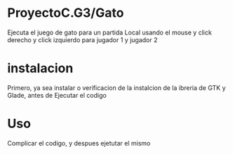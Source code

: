 # ProyectoC.G3/Gato

Ejecuta el juego de gato para un partida Local usando el mouse y click derecho y click izquierdo para jugador 1 y jugador 2

# instalacion

Primero, ya sea instalar o verificacion de la instalcion de la ibreria de GTK y Glade, antes de Ejecutar el codigo

# Uso

Complicar el codigo, y despues ejetutar el mismo
